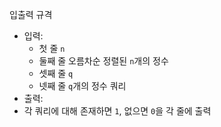 입출력 규격
- 입력:
  - 첫 줄 `n`
  - 둘째 줄 오름차순 정렬된 `n`개의 정수
  - 셋째 줄 `q`
  - 넷째 줄 `q`개의 정수 쿼리
- 출력:
- 각 쿼리에 대해 존재하면 `1`, 없으면 `0`을 각 줄에 출력

